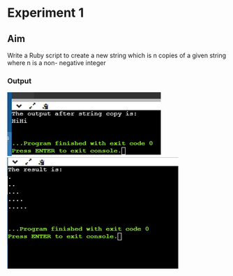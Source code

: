 # Experiment 1
## Aim
Write a Ruby script to create a new string which is n copies of a given string where n is a non- negative integer

### Output

![output](exp1.png)
![output](exp_1a.png)

